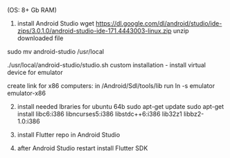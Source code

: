 (OS: 8+ Gb RAM)

1. install Android Studio
wget https://dl.google.com/dl/android/studio/ide-zips/3.0.1.0/android-studio-ide-171.4443003-linux.zip
unzip downloaded file

sudo mv android-studio /usr/local

./usr/local/android-studio/studio.sh
custom installation - install virtual device for emulator

create link for x86 computers:
in /Android/Sdl/tools/lib run ln -s emulator emulator-x86

2. install needed lbraries for ubuntu 64b
sudo apt-get update
sudo apt-get install libc6:i386 libncurses5:i386 libstdc++6:i386 lib32z1 libbz2-1.0:i386

3. install Flutter repo in Android Studio
4. after Android Studio restart install Flutter SDK


